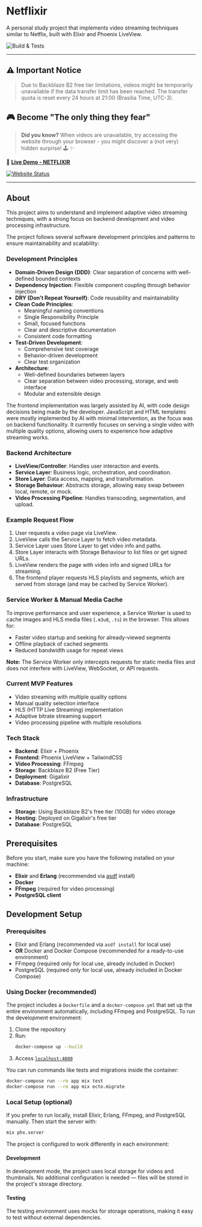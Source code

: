 # Netflixir

A personal study project that implements video streaming techniques similar to Netflix, built with Elixir and Phoenix LiveView.

![Build & Tests](https://github.com/RafaoCarvalh0/netflixir/actions/workflows/elixir.yml/badge.svg)

---

## ⚠️ Important Notice
> Due to Backblaze B2 free tier limitations, videos might be temporarily unavailable if the data transfer limit has been reached. The transfer quota is reset every 24 hours at 21:00 (Brasília Time, UTC-3).

## 🎮 Become "The only thing they fear"
> **Did you know?** When videos are unavailable, try accessing the website through your browser - you might discover a (not very) hidden surprise! 🕹️ ✨

🔗 **[Live Demo - NETFLIXIR](https://netflixir.gigalixirapp.com/)**

[![Website Status](https://img.shields.io/website?url=https%3A%2F%2Fnetflixir.gigalixirapp.com)](https://netflixir.gigalixirapp.com/)

---

## About

This project aims to understand and implement adaptive video streaming techniques, with a strong focus on backend development and video processing infrastructure. 

The project follows several software development principles and patterns to ensure maintainability and scalability:

### Development Principles
- **Domain-Driven Design (DDD)**: Clear separation of concerns with well-defined bounded contexts
- **Dependency Injection**: Flexible component coupling through behavior injection
- **DRY (Don't Repeat Yourself)**: Code reusability and maintainability
- **Clean Code Principles**:
  - Meaningful naming conventions
  - Single Responsibility Principle
  - Small, focused functions
  - Clear and descriptive documentation
  - Consistent code formatting
- **Test-Driven Development**:
  - Comprehensive test coverage
  - Behavior-driven development
  - Clear test organization
- **Architecture**:
  - Well-defined boundaries between layers
  - Clear separation between video processing, storage, and web interface
  - Modular and extensible design

The frontend implementation was largely assisted by AI, with code design decisions being made by the developer. JavaScript and HTML templates were mostly implemented by AI with minimal intervention, as the focus was on backend functionality. It currently focuses on serving a single video with multiple quality options, allowing users to experience how adaptive streaming works.

### Backend Architecture

- **LiveView/Controller**: Handles user interaction and events.
- **Service Layer**: Business logic, orchestration, and coordination.
- **Store Layer**: Data access, mapping, and transformation.
- **Storage Behaviour**: Abstracts storage, allowing easy swap between local, remote, or mock.
- **Video Processing Pipeline**: Handles transcoding, segmentation, and upload.

### Example Request Flow

1. User requests a video page via LiveView.
2. LiveView calls the Service Layer to fetch video metadata.
3. Service Layer uses Store Layer to get video info and paths.
4. Store Layer interacts with Storage Behaviour to list files or get signed URLs.
5. LiveView renders the page with video info and signed URLs for streaming.
6. The frontend player requests HLS playlists and segments, which are served from storage (and may be cached by Service Worker).

### Service Worker & Manual Media Cache

To improve performance and user experience, a Service Worker is used to cache images and HLS media files (`.m3u8`, `.ts`) in the browser. This allows for:
- Faster video startup and seeking for already-viewed segments
- Offline playback of cached segments
- Reduced bandwidth usage for repeat views

**Note:** The Service Worker only intercepts requests for static media files and does not interfere with LiveView, WebSocket, or API requests.


### Current MVP Features
- Video streaming with multiple quality options
- Manual quality selection interface
- HLS (HTTP Live Streaming) implementation
- Adaptive bitrate streaming support
- Video processing pipeline with multiple resolutions

### Tech Stack
- **Backend**: Elixir + Phoenix
- **Frontend**: Phoenix LiveView + TailwindCSS
- **Video Processing**: FFmpeg
- **Storage**: Backblaze B2 (Free Tier)
- **Deployment**: Gigalixir
- **Database**: PostgreSQL

### Infrastructure
- **Storage**: Using Backblaze B2's free tier (10GB) for video storage
- **Hosting**: Deployed on Gigalixir's free tier
- **Database**: PostgreSQL

## Prerequisites

Before you start, make sure you have the following installed on your machine:

- **Elixir** and **Erlang** (recommended via [asdf](https://asdf-vm.com/) install)
- **Docker**
- **FFmpeg** (required for video processing)
- **PostgreSQL client**

## Development Setup

### Prerequisites
- Elixir and Erlang (recommended via `asdf install` for local use)
- **OR** Docker and Docker Compose (recommended for a ready-to-use environment)
- FFmpeg (required only for local use, already included in Docker)
- PostgreSQL (required only for local use, already included in Docker Compose)

### Using Docker (recommended)

The project includes a `Dockerfile` and a `docker-compose.yml` that set up the entire environment automatically, including FFmpeg and PostgreSQL. To run the development environment:

1. Clone the repository
2. Run:
   ```sh
   docker-compose up --build
   ```
3. Access [`localhost:4000`](http://localhost:4000)

You can run commands like tests and migrations inside the container:

```sh
docker-compose run --rm app mix test
docker-compose run --rm app mix ecto.migrate
```

### Local Setup (optional)
If you prefer to run locally, install Elixir, Erlang, FFmpeg, and PostgreSQL manually. Then start the server with:

```sh
mix phx.server
```

The project is configured to work differently in each environment:

#### Development
In development mode, the project uses local storage for videos and thumbnails. No additional configuration is needed — files will be stored in the project's storage directory.

#### Testing
The testing environment uses mocks for storage operations, making it easy to test without external dependencies.
